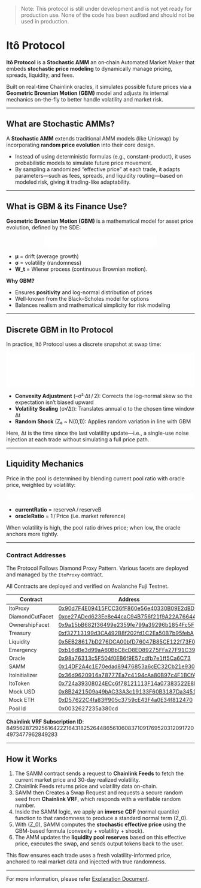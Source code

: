 > Note: This protocol is still under development and is not yet ready for production use. None of the code has been audited and should not be used in production.

# Itô Protocol

**Itô Protocol** is a **Stochastic AMM** an on‑chain Automated Market Maker that embeds **stochastic price modeling** to dynamically manage pricing, spreads, liquidity, and fees.  

Built on real-time Chainlink oracles, it simulates possible future prices via a **Geometric Brownian Motion (GBM)** model and adjusts its internal mechanics on-the-fly to better handle volatility and market risk.

---

## What are Stochastic AMMs?

A **Stochastic AMM** extends traditional AMM models (like Uniswap) by incorporating **random price evolution** into their core design.  
- Instead of using deterministic formulas (e.g., constant-product), it uses probabilistic models to simulate future price movement.  
- By sampling a randomized “effective price” at each trade, it adapts parameters—such as fees, spreads, and liquidity routing—based on modeled risk, giving it trading-like adaptability.

---

## What is GBM & its Finance Use?

**Geometric Brownian Motion (GBM)** is a mathematical model for asset price evolution, defined by the SDE:
<p align="center">
<img src="./assets/1.png" alt="drawing" width="300"/>
</p>

- **μ** = drift (average growth)  
- **σ** = volatility (randomness)  
- **W_t** = Wiener process (continuous Brownian motion).

**Why GBM?**  
- Ensures **positivity** and log-normal distribution of prices  
- Well-known from the Black–Scholes model for options  
- Balances realism and mathematical simplicity for risk modeling

---

## Discrete GBM in Ito Protocol

In practice, Itô Protocol uses a discrete snapshot at swap time:

<p align="center">
<img src="./assets/2.png" alt="drawing" width="600"/>
</p>

- **Convexity Adjustment** (–σ²·Δt / 2): Corrects the log-normal skew so the expectation isn’t biased upward  
- **Volatility Scaling** (σ√Δt): Translates annual σ to the chosen time window Δt  
- **Random Shock** (Z₀ ~ N(0,1)): Applies random variation in line with GBM

Here, Δt is the time since the last volatility update—i.e., a single-use noise injection at each trade without simulating a full price path.

---

## Liquidity Mechanics

Price in the pool is determined by blending current pool ratio with oracle price, weighted by volatility:

<p align="center">
<img src="./assets/3.png" alt="drawing" width="500"/>
</p>

- **currentRatio** = reserveA / reserveB  
- **oracleRatio** = 1 / Price (i.e. market reference)

When volatility is high, the pool ratio drives price; when low, the oracle anchors more tightly.

---

### Contract Addresses

The Protocol Follows Diamond Proxy Pattern. Various facets are deployed and managed by the `ItoProxy` contract.

All Contracts are deployed and verified on Avalanche Fuji Testnet.

| Contract | Address |
| --- | --- |
| ItoProxy | [0x90d7F4E09415FCC36fF860e56e40330B09E2dBD8](https://testnet.snowtrace.io/address/0x90d7F4E09415FCC36fF860e56e40330B09E2dBD8) |
| DiamondCutFacet | [0xce27ADed623Ee8e44caC94B756f21f9A22A76644](https://testnet.snowtrace.io/address/0xce27ADed623Ee8e44caC94B756f21f9A22A76644) |
| OwnershipFacet | [0x9a15bB682f36499e2359fe799a39296b1854Fc5F](https://testnet.snowtrace.io/address/0x9a15bB682f36499e2359fe799a39296b1854Fc5F) |
| Treasury | [0xf32713199d3CA492B8f202fd1C2Ea50B7b95febA](https://testnet.snowtrace.io/address/0xf32713199d3CA492B8f202fd1C2Ea50B7b95febA) |
| Liquidity | [0x5EB28617bD276DCA00bfD76047B85CE122f73F05](https://testnet.snowtrace.io/address/0x5EB28617bD276DCA00bfD76047B85CE122f73F05) |
| Emergency | [0xb16dBe3d99aA60BbC8cD8ED89275FFa27F91C393](https://testnet.snowtrace.io/address/0xb16dBe3d99aA60BbC8cD8ED89275FFa27F91C393) |
| Oracle | [0x98a76313c5F504f0EB6f9E57cdfb7e1ff5Ca6C73](https://testnet.snowtrace.io/address/0x98a76313c5F504f0EB6f9E57cdfb7e1ff5Ca6C73) |
| SAMM | [0x14DF2A4c1E70edad89476853a6cEC32Cb21e9300](https://testnet.snowtrace.io/address/0x14DF2A4c1E70edad89476853a6cEC32Cb21e9300) |
| ItoInitializer | [0x36d9620916a78777Ea7c4194cAa80B97c4F1BCfA](https://testnet.snowtrace.io/address/0x36d9620916a78777Ea7c4194cAa80B97c4F1BCfA) |
| ItoToken | [0x724a39308024ECc6f78121113F14a07383522E8F](https://testnet.snowtrace.io/address/0x724a39308024ECc6f78121113F14a07383522E8F) |
| Mock USD | [0x8B2421509a49bAC33A3c19133F60B3187Da34514](https://testnet.snowtrace.io/address/0x8B2421509a49bAC33A3c19133F60B3187Da34514) |
| Mock ETH | [0xD57622C4fa83ff905c3759cE43F4a0E34f812470](https://testnet.snowtrace.io/address/0xD57622C4fa83ff905c3759cE43F4a0E34f812470) |
| Pool Id | 0x0032627235a380cd |

**Chainlink VRF Subscription ID**: 84956287292561642221643182526448656106083710917695203120917204973477962849283

---

## How it Works

1. The SAMM contract sends a request to **Chainlink Feeds** to fetch the current market price and 30-day realized volatility.
2. Chainlink Feeds returns price and volatility data on-chain.
3. SAMM then Creates a Swap Request and requests a secure random seed from **Chainlink VRF**, which responds with a verifiable random number.
4. Inside the SAMM logic, we apply an **inverse CDF** (normal quantile) function to that randomness to produce a standard normal term \(Z_0\).
5. With \(Z_0\), SAMM computes the **stochastic effective price** using the GBM-based formula (convexity + volatility + shock).
6. The AMM updates the **liquidity pool reserves** based on this effective price, executes the swap, and sends output tokens back to the user.

This flow ensures each trade uses a fresh volatility-informed price, anchored to real market data and injected with true randomness.

---


For more information, please refer [Explanation Document](https://hackmd.io/@envoy1084/SkDwPYySxg).